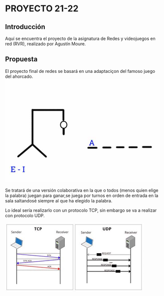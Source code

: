 # PROYECTO 21-22
## Introducción
Aquí se encuentra el proyecto de la asignatura de Redes y videojuegos en red (RVR), realizado por Agustín Moure.
## Propuesta
El proyecto final de redes se basará en una adaptaciçon del famoso juego del ahorcado.
![screenshot](./AssetsREADME/ahorcado.jpg)

Se tratará de una versión colaborativa en la que o todos (menos quien elige la palabra) juegan para ganar,se juega por turnos en orden de entrada en la sala saltandosé siempre al que ha elegido la palabra.

Lo ideal sería realizarlo con un protocolo TCP, sin embargo se va a realizar con protocolo UDP.

![Screenshot](AssetsREADME/TCPvsUDP.jpeg)

